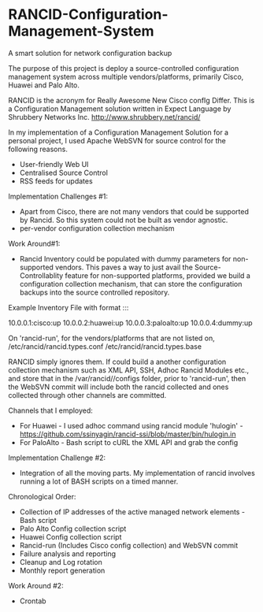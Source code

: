 # RANCID-Configuration-Management-System
A smart solution for network configuration backup

The purpose of this project is deploy a source-controlled configuration management system across multiple vendors/platforms, primarily Cisco, Huawei and Palo Alto.

RANCID is the acronym for Really Awesome New Cisco confIg Differ. This is a Configuration Management solution written in Expect Language by Shrubbery Networks Inc. http://www.shrubbery.net/rancid/

In my implementation of a Configuration Management Solution for a personal project, I used Apache WebSVN for source control for the following reasons.
- User-friendly Web UI
- Centralised Source Control
- RSS feeds for updates

Implementation Challenges #1:
- Apart from Cisco, there are not many vendors that could be supported by Rancid. So this system could not be built as vendor agnostic.
- per-vendor configuration collection mechanism

Work Around#1:
- Rancid Inventory could be populated with dummy parameters for non-supported vendors. This paves a way to just avail the Source-Controllablity feature for non-supported platforms, provided we build a configuration collection mechanism, that can store the configuration backups into the source controlled repository.

Example Inventory File with format <IP>:<Vendor>:<state>:

10.0.0.1:cisco:up
10.0.0.2:huawei:up
10.0.0.3:paloalto:up
10.0.0.4:dummy:up

On 'rancid-run', for the vendors/platforms that are not listed on,
/etc/rancid/rancid.types.conf
/etc/rancid/rancid.types.base

RANCID simply ignores them. If could build a another configuration collection mechanism such as XML API, SSH, Adhoc Rancid Modules etc., and store that in the /var/rancid/<platform>/configs folder, prior to 'rancid-run', then the WebSVN commit will include both the rancid collected and ones collected through other channels are committed.

Channels that I employed:
- For Huawei - I used adhoc command using rancid module 'hulogin' - https://github.com/ssinyagin/rancid-ssi/blob/master/bin/hulogin.in
- For PaloAlto - Bash script to cURL the XML API and grab the config

Implementation Challenge #2:
- Integration of all the moving parts. My implementation of rancid involves running a lot of BASH scripts on a timed manner.

Chronological Order:
- Collection of IP addresses of the active managed network elements - Bash script
- Palo Alto Config collection script
- Huawei Config collection script
- Rancid-run (Includes Cisco config collection) and WebSVN commit
- Failure analysis and reporting
- Cleanup and Log rotation
- Monthly report generation

Work Around #2:
- Crontab




